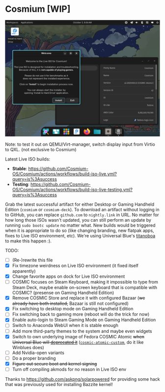 # Cosmium [WIP]

![Screenshot of Live ISO environment of Cosmium showing an opened window of Examine app and Welcome dialog](.github/imgs/screenshot-about.png)

Note: to test it out on QEMU/Virt-manager, switch display input from Virtio to QXL. (not exclusive to Cosmium)

Latest Live ISO builds:
- **Stable**: https://github.com/Cosmium-OS/Cosmium/actions/workflows/build-iso-live.yml?query=is%3Asuccess
- **Testing**: https://github.com/Cosmium-OS/Cosmium/actions/workflows/build-iso-live-testing.yml?query=is%3Asuccess

Grab the latest successful artifact for either Desktop or Gaming Handheld Edition (`cosmium` or `cosmium-deck`). To download an artifact without logging in to GitHub, you can replace `github.com` to `nightly.link` in URL. No matter for how long those ISOs wasn't updated, you can still perform an update by running `sudo bootc update` no matter what. New builds would be triggered when it is appropriate to do so (like changing branding, new flatpak apps, fixes to Live ISO environment, etc). We're using Universal Blue's [titanoboa](https://github.com/ublue-os/titanoboa) to make this happen :).

TODO: 
- [ ] (Re-)rewrite this file
- [x] Fix timezone weirdness on Live ISO environment (it fixed itself apparently)
- [x] Change favorite apps on dock for Live ISO environment
- [ ] COSMIC focuses on Steam Keyboard, making it impossible to type from Steam Deck, maybe enable on-screen keyboard that is compatible with COSMIC? (presense on Gaming Handheld Edition)
- [x] Remove COSMIC Store and replace it with configured Bazaar (~~we already have both installed,~~ Bazaar is still not configured)
- [x] Fix switching to desktop mode on Gaming Handheld Edition
- [ ] Fix switching back to gaming more (reboot will do the trick for now)
- [x] Enable auto-login to Steam Gaming Mode on Gaming Handheld Edition
- [ ] Switch to Anaconda WebUI when it is stable enough
- [ ] Add more third-party themes to the system and maybe even widgets
- [x] Switch to own underlying image of Fedora COSMIC Atomic ~~when Universal Blue will [deprecated it](https://github.com/ublue-os/main/issues/927)~~ ([`cosmic-atomic-custom`](https://github.com/Cosmium-OS/cosmic-atomic-custom), do it like Winblues does)
- [ ] Add Nvidia-open variants
- [ ] Do a proper branding
- [x] ~~Figure out secure boot and kernel signing~~
- [ ] Turn off compiling akmods for no reason in Live ISO env

Thanks to https://github.com/askpng/solarpowered for providing some hack that was previously used for installing Bazzite kernel!
